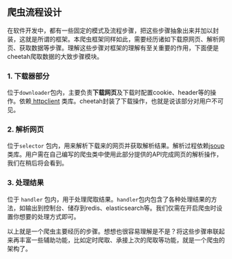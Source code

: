 ## 爬虫流程设计

在软件开发中，都有一些固定的模式及流程步骤，把这些步骤抽象出来并加以封装，这就是所谓的框架。本爬虫框架同样如此，需要经历诸如下载原网页、解析网页、获取数据等步骤。理解这些步骤对框架的理解有至关重要的作用，下面便是cheetah爬取数据的大致步骤模块。

### 1. 下载器部分

位于`downloader`包内，主要负责**下载网页**及下载时配置cookie、header等的操作。依赖[ httpclient](http://hc.apache.org/) 类库。cheetah封装了下载操作，也就是说该部分对用户不可见。

### 2. 解析网页

位于`selector` 包内，用来解析下载来的网页并获取解析结果。解析过程依赖[jsoup](https://github.com/jhy/jsoup/)类库。用户需在自己编写的爬虫类中使用此部分提供的API完成网页的解析操作，我们在稍后将会看到。

### 3. 处理结果

位于 `handler`  包内，用于处理爬取结果。`handler`包内包含了各种处理结果的方法，如输出到控制台、储存到redis、elasticsearch等。我们仅需在开启爬虫时设置你想要的处理方式即可。



以上就是一个爬虫主要经历的步骤。想想也很容易理解是不是？将这些步骤串联起来再丰富一些辅助功能，比如定时爬取、承接上次的爬取等功能，就是一个爬虫的架构了。

